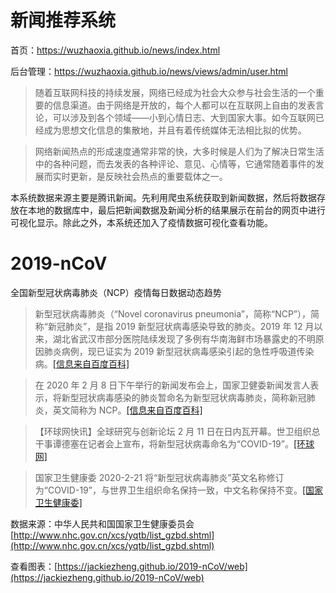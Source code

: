# 新闻推荐系统

首页：https://wuzhaoxia.github.io/news/index.html

后台管理：https://wuzhaoxia.github.io/news/views/admin/user.html

> 随着互联网科技的持续发展，网络已经成为社会大众参与社会生活的一个重要的信息渠道。由于网络是开放的，每个人都可以在互联网上自由的发表言论，可以涉及到各个领域——小到心情日志、大到国家大事。如今互联网已经成为思想文化信息的集散地，并且有着传统媒体无法相比拟的优势。  

> 网络新闻热点的形成速度通常非常的快，大多时候是人们为了解决日常生活中的各种问题，而去发表的各种评论、意见、心情等，它通常随着事件的发展而实时更新，是反映社会热点的重要载体之一。  

本系统数据来源主要是腾讯新闻。先利用爬虫系统获取到新闻数据，然后将数据存放在本地的数据库中，最后把新闻数据及新闻分析的结果展示在前台的网页中进行可视化显示。除此之外，本系统还加入了疫情数据可视化查看功能。

# 2019-nCoV

全国新型冠状病毒肺炎（NCP）疫情每日数据动态趋势

> 新型冠状病毒肺炎（“Novel coronavirus pneumonia”，简称“NCP”），简称“新冠肺炎”，是指 2019 新型冠状病毒感染导致的肺炎。2019 年 12 月以来，湖北省武汉市部分医院陆续发现了多例有华南海鲜市场暴露史的不明原因肺炎病例，现已证实为 2019 新型冠状病毒感染引起的急性呼吸道传染病。[[信息来自百度百科]](https://baike.baidu.com/item/%E6%96%B0%E5%9E%8B%E5%86%A0%E7%8A%B6%E7%97%85%E6%AF%92%E8%82%BA%E7%82%8E/24282529)

> 在 2020 年 2 月 8 日下午举行的新闻发布会上，国家卫健委新闻发言人表示，将新型冠状病毒感染的肺炎暂命名为新型冠状病毒肺炎，简称新冠肺炎，英文简称为 NCP。[[信息来自百度百科]](https://baike.baidu.com/item/%E6%96%B0%E5%9E%8B%E5%86%A0%E7%8A%B6%E7%97%85%E6%AF%92%E8%82%BA%E7%82%8E/24282529)

> 【环球网快讯】全球研究与创新论坛 2 月 11 日在日内瓦开幕。世卫组织总干事谭德塞在记者会上宣布，将新型冠状病毒命名为“COVID-19”。[[环球网]](https://world.huanqiu.com/article/3wzeLjoJecj)

> 国家卫生健康委 2020-2-21 将“新型冠状病毒肺炎”英文名称修订为“COVID-19”，与世界卫生组织命名保持一致，中文名称保持不变。[[国家卫生健康委]](http://www.nhc.gov.cn/yzygj/s7653p/202002/33393aa53d984ccdb1053a52b6bef810.shtml)

数据来源：中华人民共和国国家卫生健康委员会 [http://www.nhc.gov.cn/xcs/yqtb/list_gzbd.shtml](http://www.nhc.gov.cn/xcs/yqtb/list_gzbd.shtml)

查看图表：[https://jackiezheng.github.io/2019-nCoV/web](https://jackiezheng.github.io/2019-nCoV/web)
